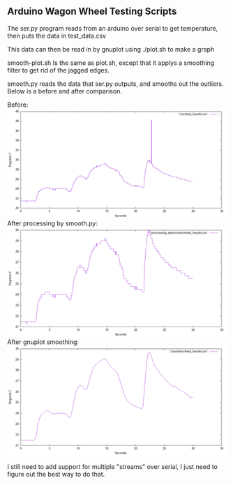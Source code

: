 ## Arduino Wagon Wheel Testing Scripts

The ser.py program reads from an arduino over serial to get temperature, then puts the data in test_data.csv

This data can then be read in by gnuplot using ./plot.sh to make a graph

smooth-plot.sh Is the same as plot.sh, except that it applys a smoothing filter to get rid of the jagged edges.

smooth.py reads the data that ser.py outputs, and smooths out the outliers. Below is a before and after comparison.


Before:
![preprocessed out.png](./processing_demo/out.png)
After processing by smooth.py:
![first processed out.png](./processing_demo/pre-gnuplot-filter.png)
After gnuplot smoothing:
![processed out.png](./processing_demo/processed-out.png)

I still need to add support for multiple "streams" over serial, I just need to figure out the best way to do that.